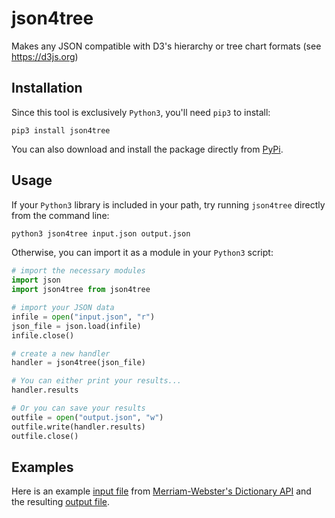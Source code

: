 # json4tree
Makes any JSON compatible with D3's hierarchy or tree chart formats (see https://d3js.org)

## Installation
Since this tool is exclusively `Python3`, you'll need `pip3` to install:
```
pip3 install json4tree
```
You can also download and install the package directly from [PyPi](https://pypi.org/project/json4tree/0.1.5/).
## Usage
If your `Python3` library is included in your path, try running `json4tree` directly from the command line:
```bash
python3 json4tree input.json output.json
```
Otherwise, you can import it as a module in your `Python3` script:
```python
# import the necessary modules
import json
import json4tree from json4tree

# import your JSON data
infile = open("input.json", "r")
json_file = json.load(infile)
infile.close()

# create a new handler
handler = json4tree(json_file)

# You can either print your results...
handler.results

# Or you can save your results
outfile = open("output.json", "w")
outfile.write(handler.results)
outfile.close()
```
## Examples
Here is an example [input file](https://google.com) from [Merriam-Webster's Dictionary API](https://www.dictionaryapi.com/products/json) and the resulting [output file](https://google.com).
